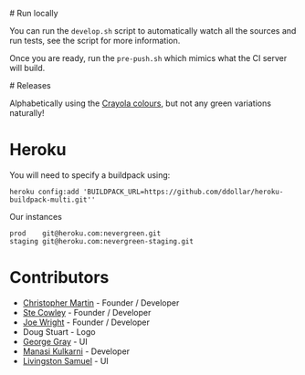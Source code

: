 # Run locally

You can run the `develop.sh` script to automatically watch all the sources and run tests, see the script for more
information.

Once you are ready, run the ```pre-push.sh``` which mimics what the CI server will build.

# Releases

Alphabetically using the [Crayola colours](http://en.wikipedia.org/wiki/List_of_Crayola_crayon_colors), but not any green variations naturally!

# Heroku

You will need to specify a buildpack using:

```heroku config:add 'BUILDPACK_URL=https://github.com/ddollar/heroku-buildpack-multi.git''```

Our instances

```
prod	git@heroku.com:nevergreen.git
staging	git@heroku.com:nevergreen-staging.git
```

# Contributors

* [Christopher Martin](https://github.com/GentlemanHal) - Founder / Developer
* [Ste Cowley](https://github.com/cowley05) - Founder / Developer
* [Joe Wright](https://github.com/joejag) - Founder / Developer
* Doug Stuart - Logo
* [George Gray](https://github.com/mrgeorgegray) - UI
* [Manasi Kulkarni](https://github.com/manasik) - Developer
* [Livingston Samuel](https://github.com/livingston) - UI